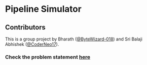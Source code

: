 # Pipeline Simulator

## Contributors
This is a group project by Bharath ([@ByteWizard-018](https://github.com/ByteWizard-018)) and Sri Balaji Abhishek ([@CoderNeo17](https://github.com/CoderNeo17)).


### Check the problem statement   [here](Problem_Statement.pdf)
